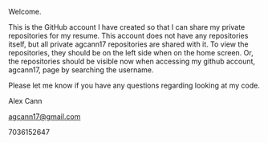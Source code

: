 Welcome.

This is the GitHub account I have created so that I can share my private repositories for my resume.
This account does not have any repositories itself, but all private agcann17 repositories are shared 
with it. To view the repositories, they should be on the left side when on the home screen. Or, 
the repositories should be visible now when accessing my github account, agcann17, page by searching 
the username. 

Please let me know if you have any questions regarding looking at my code. 

Alex Cann

agcann17@gmail.com

7036152647
